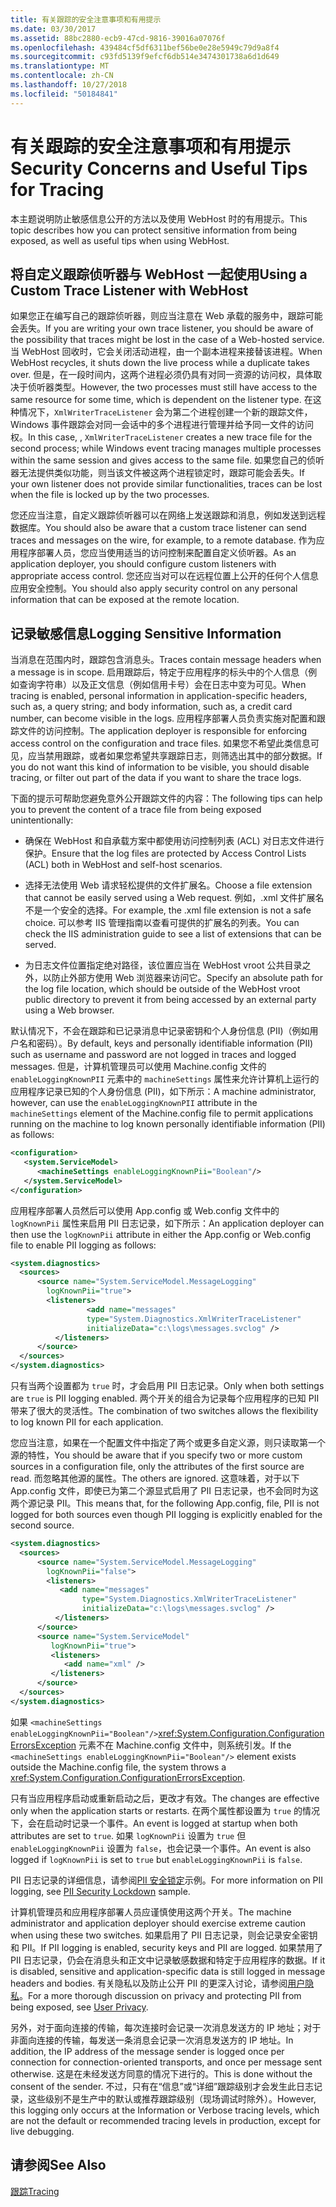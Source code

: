```yaml
---
title: 有关跟踪的安全注意事项和有用提示
ms.date: 03/30/2017
ms.assetid: 88bc2880-ecb9-47cd-9816-39016a07076f
ms.openlocfilehash: 439484cf5df6311bef56be0e28e5949c79d9a8f4
ms.sourcegitcommit: c93fd5139f9efcf6db514e3474301738a6d1d649
ms.translationtype: MT
ms.contentlocale: zh-CN
ms.lasthandoff: 10/27/2018
ms.locfileid: "50184841"
---
```

# <a name="security-concerns-and-useful-tips-for-tracing"></a><span data-ttu-id="ef316-102">有关跟踪的安全注意事项和有用提示</span><span class="sxs-lookup"><span data-stu-id="ef316-102">Security Concerns and Useful Tips for Tracing</span></span>
<span data-ttu-id="ef316-103">本主题说明防止敏感信息公开的方法以及使用 WebHost 时的有用提示。</span><span class="sxs-lookup"><span data-stu-id="ef316-103">This topic describes how you can protect sensitive information from being exposed, as well as useful tips when using WebHost.</span></span>  
  
## <a name="using-a-custom-trace-listener-with-webhost"></a><span data-ttu-id="ef316-104">将自定义跟踪侦听器与 WebHost 一起使用</span><span class="sxs-lookup"><span data-stu-id="ef316-104">Using a Custom Trace Listener with WebHost</span></span>  
 <span data-ttu-id="ef316-105">如果您正在编写自己的跟踪侦听器，则应当注意在 Web 承载的服务中，跟踪可能会丢失。</span><span class="sxs-lookup"><span data-stu-id="ef316-105">If you are writing your own trace listener, you should be aware of the possibility that traces might be lost in the case of a Web-hosted service.</span></span> <span data-ttu-id="ef316-106">当 WebHost 回收时，它会关闭活动进程，由一个副本进程来接替该进程。</span><span class="sxs-lookup"><span data-stu-id="ef316-106">When WebHost recycles, it shuts down the live process while a duplicate takes over.</span></span> <span data-ttu-id="ef316-107">但是，在一段时间内，这两个进程必须仍具有对同一资源的访问权，具体取决于侦听器类型。</span><span class="sxs-lookup"><span data-stu-id="ef316-107">However, the two processes must still have access to the same resource for some time, which is dependent on the listener type.</span></span> <span data-ttu-id="ef316-108">在这种情况下，`XmlWriterTraceListener` 会为第二个进程创建一个新的跟踪文件，Windows 事件跟踪会对同一会话中的多个进程进行管理并给予同一文件的访问权。</span><span class="sxs-lookup"><span data-stu-id="ef316-108">In this case, , `XmlWriterTraceListener` creates a new trace file for the second process; while Windows event tracing manages multiple processes within the same session and gives access to the same file.</span></span> <span data-ttu-id="ef316-109">如果您自己的侦听器无法提供类似功能，则当该文件被这两个进程锁定时，跟踪可能会丢失。</span><span class="sxs-lookup"><span data-stu-id="ef316-109">If your own listener does not provide similar functionalities, traces can be lost when the file is locked up by the two processes.</span></span>  
  
 <span data-ttu-id="ef316-110">您还应当注意，自定义跟踪侦听器可以在网络上发送跟踪和消息，例如发送到远程数据库。</span><span class="sxs-lookup"><span data-stu-id="ef316-110">You should also be aware that a custom trace listener can send traces and messages on the wire, for example, to a remote database.</span></span> <span data-ttu-id="ef316-111">作为应用程序部署人员，您应当使用适当的访问控制来配置自定义侦听器。</span><span class="sxs-lookup"><span data-stu-id="ef316-111">As an application deployer, you should configure custom listeners with appropriate access control.</span></span> <span data-ttu-id="ef316-112">您还应当对可以在远程位置上公开的任何个人信息应用安全控制。</span><span class="sxs-lookup"><span data-stu-id="ef316-112">You should also apply security control on any personal information that can be exposed at the remote location.</span></span>  
  
## <a name="logging-sensitive-information"></a><span data-ttu-id="ef316-113">记录敏感信息</span><span class="sxs-lookup"><span data-stu-id="ef316-113">Logging Sensitive Information</span></span>  
 <span data-ttu-id="ef316-114">当消息在范围内时，跟踪包含消息头。</span><span class="sxs-lookup"><span data-stu-id="ef316-114">Traces contain message headers when a message is in scope.</span></span> <span data-ttu-id="ef316-115">启用跟踪后，特定于应用程序的标头中的个人信息（例如查询字符串）以及正文信息（例如信用卡号）会在日志中变为可见。</span><span class="sxs-lookup"><span data-stu-id="ef316-115">When tracing is enabled, personal information in application-specific headers, such as, a query string; and body information, such as, a credit card number, can become visible in the logs.</span></span> <span data-ttu-id="ef316-116">应用程序部署人员负责实施对配置和跟踪文件的访问控制。</span><span class="sxs-lookup"><span data-stu-id="ef316-116">The application deployer is responsible for enforcing access control on the configuration and trace files.</span></span> <span data-ttu-id="ef316-117">如果您不希望此类信息可见，应当禁用跟踪，或者如果您希望共享跟踪日志，则筛选出其中的部分数据。</span><span class="sxs-lookup"><span data-stu-id="ef316-117">If you do not want this kind of information to be visible, you should disable tracing, or filter out part of the data if you want to share the trace logs.</span></span>  
  
 <span data-ttu-id="ef316-118">下面的提示可帮助您避免意外公开跟踪文件的内容：</span><span class="sxs-lookup"><span data-stu-id="ef316-118">The following tips can help you to prevent the content of a trace file from being exposed unintentionally:</span></span>  
  
-   <span data-ttu-id="ef316-119">确保在 WebHost 和自承载方案中都使用访问控制列表 (ACL) 对日志文件进行保护。</span><span class="sxs-lookup"><span data-stu-id="ef316-119">Ensure that the log files are protected by Access Control Lists (ACL) both in WebHost and self-host scenarios.</span></span>  
  
-   <span data-ttu-id="ef316-120">选择无法使用 Web 请求轻松提供的文件扩展名。</span><span class="sxs-lookup"><span data-stu-id="ef316-120">Choose a file extension that cannot be easily served using a Web request.</span></span> <span data-ttu-id="ef316-121">例如，.xml 文件扩展名不是一个安全的选择。</span><span class="sxs-lookup"><span data-stu-id="ef316-121">For example, the .xml file extension is not a safe choice.</span></span> <span data-ttu-id="ef316-122">可以参考 IIS 管理指南以查看可提供的扩展名的列表。</span><span class="sxs-lookup"><span data-stu-id="ef316-122">You can check the IIS administration guide to see a list of extensions that can be served.</span></span>  
  
-   <span data-ttu-id="ef316-123">为日志文件位置指定绝对路径，该位置应当在 WebHost vroot 公共目录之外，以防止外部方使用 Web 浏览器来访问它。</span><span class="sxs-lookup"><span data-stu-id="ef316-123">Specify an absolute path for the log file location, which should be outside of the WebHost vroot public directory to prevent it from being accessed by an external party using a Web browser.</span></span>  
  
 <span data-ttu-id="ef316-124">默认情况下，不会在跟踪和已记录消息中记录密钥和个人身份信息 (PII)（例如用户名和密码）。</span><span class="sxs-lookup"><span data-stu-id="ef316-124">By default, keys and personally identifiable information (PII) such as username and password are not logged in traces and logged messages.</span></span> <span data-ttu-id="ef316-125">但是，计算机管理员可以使用 Machine.config 文件的 `enableLoggingKnownPII` 元素中的 `machineSettings` 属性来允许计算机上运行的应用程序记录已知的个人身份信息 (PII)，如下所示：</span><span class="sxs-lookup"><span data-stu-id="ef316-125">A machine administrator, however, can use the `enableLoggingKnownPII` attribute in the `machineSettings` element of the Machine.config file to permit applications running on the machine to log known personally identifiable information (PII) as follows:</span></span>  
  
```xml  
<configuration>  
   <system.ServiceModel>  
      <machineSettings enableLoggingKnownPii="Boolean"/>  
   </system.ServiceModel>  
</configuration>   
```  
  
 <span data-ttu-id="ef316-126">应用程序部署人员然后可以使用 App.config 或 Web.config 文件中的 `logKnownPii` 属性来启用 PII 日志记录，如下所示：</span><span class="sxs-lookup"><span data-stu-id="ef316-126">An application deployer can then use the `logKnownPii` attribute in either the App.config or Web.config file to enable PII logging as follows:</span></span>  
  
```xml  
<system.diagnostics>  
  <sources>  
      <source name="System.ServiceModel.MessageLogging"  
        logKnownPii="true">  
        <listeners>  
                 <add name="messages"  
                 type="System.Diagnostics.XmlWriterTraceListener"  
                 initializeData="c:\logs\messages.svclog" />  
          </listeners>  
      </source>  
  </sources>  
</system.diagnostics>  
```  
  
 <span data-ttu-id="ef316-127">只有当两个设置都为 `true` 时，才会启用 PII 日志记录。</span><span class="sxs-lookup"><span data-stu-id="ef316-127">Only when both settings are `true` is PII logging enabled.</span></span> <span data-ttu-id="ef316-128">两个开关的组合为记录每个应用程序的已知 PII 带来了很大的灵活性。</span><span class="sxs-lookup"><span data-stu-id="ef316-128">The combination of two switches allows the flexibility to log known PII for each application.</span></span>  
  
 <span data-ttu-id="ef316-129">您应当注意，如果在一个配置文件中指定了两个或更多自定义源，则只读取第一个源的特性，</span><span class="sxs-lookup"><span data-stu-id="ef316-129">You should be aware that if you specify two or more custom sources in a configuration file, only the attributes of the first source are read.</span></span> <span data-ttu-id="ef316-130">而忽略其他源的属性。</span><span class="sxs-lookup"><span data-stu-id="ef316-130">The others are ignored.</span></span> <span data-ttu-id="ef316-131">这意味着，对于以下 App.config 文件，即使已为第二个源显式启用了 PII 日志记录，也不会同时为这两个源记录 PII。</span><span class="sxs-lookup"><span data-stu-id="ef316-131">This means that, for the following App.config, file, PII is not logged for both sources even though PII logging is explicitly enabled for the second source.</span></span>  
  
```xml  
<system.diagnostics>  
  <sources>  
      <source name="System.ServiceModel.MessageLogging"  
        logKnownPii="false">  
        <listeners>  
           <add name="messages"  
                type="System.Diagnostics.XmlWriterTraceListener"  
                initializeData="c:\logs\messages.svclog" />  
          </listeners>  
      </source>  
      <source name="System.ServiceModel"   
         logKnownPii="true">  
         <listeners>  
            <add name="xml" />  
         </listeners>  
      </source>  
  </sources>  
</system.diagnostics>  
```  
  
 <span data-ttu-id="ef316-132">如果 `<machineSettings enableLoggingKnownPii="Boolean"/>`<xref:System.Configuration.ConfigurationErrorsException> 元素不在 Machine.config 文件中，则系统引发。</span><span class="sxs-lookup"><span data-stu-id="ef316-132">If the `<machineSettings enableLoggingKnownPii="Boolean"/>` element exists outside the Machine.config file, the system throws a <xref:System.Configuration.ConfigurationErrorsException>.</span></span>  
  
 <span data-ttu-id="ef316-133">只有当应用程序启动或重新启动之后，更改才有效。</span><span class="sxs-lookup"><span data-stu-id="ef316-133">The changes are effective only when the application starts or restarts.</span></span> <span data-ttu-id="ef316-134">在两个属性都设置为 `true` 的情况下，会在启动时记录一个事件。</span><span class="sxs-lookup"><span data-stu-id="ef316-134">An event is logged at startup when both attributes are set to `true`.</span></span> <span data-ttu-id="ef316-135">如果 `logKnownPii` 设置为 `true` 但 `enableLoggingKnownPii` 设置为 `false`，也会记录一个事件。</span><span class="sxs-lookup"><span data-stu-id="ef316-135">An event is also logged if `logKnownPii` is set to `true` but `enableLoggingKnownPii` is `false`.</span></span>  
  
 <span data-ttu-id="ef316-136">PII 日志记录的详细信息，请参阅[PII 安全锁定](../../../../../docs/framework/wcf/samples/pii-security-lockdown.md)示例。</span><span class="sxs-lookup"><span data-stu-id="ef316-136">For more information on PII logging, see [PII Security Lockdown](../../../../../docs/framework/wcf/samples/pii-security-lockdown.md) sample.</span></span>  
  
 <span data-ttu-id="ef316-137">计算机管理员和应用程序部署人员应谨慎使用这两个开关。</span><span class="sxs-lookup"><span data-stu-id="ef316-137">The machine administrator and application deployer should exercise extreme caution when using these two switches.</span></span> <span data-ttu-id="ef316-138">如果启用了 PII 日志记录，则会记录安全密钥和 PII。</span><span class="sxs-lookup"><span data-stu-id="ef316-138">If PII logging is enabled, security keys and PII are logged.</span></span> <span data-ttu-id="ef316-139">如果禁用了 PII 日志记录，仍会在消息头和正文中记录敏感数据和特定于应用程序的数据。</span><span class="sxs-lookup"><span data-stu-id="ef316-139">If it is disabled, sensitive and application-specific data is still logged in message headers and bodies.</span></span> <span data-ttu-id="ef316-140">有关隐私以及防止公开 PII 的更深入讨论，请参阅[用户隐私](https://go.microsoft.com/fwlink/?LinkID=94647)。</span><span class="sxs-lookup"><span data-stu-id="ef316-140">For a more thorough discussion on privacy and protecting PII from being exposed, see [User Privacy](https://go.microsoft.com/fwlink/?LinkID=94647).</span></span>  
  
 <span data-ttu-id="ef316-141">另外，对于面向连接的传输，每次连接时会记录一次消息发送方的 IP 地址；对于非面向连接的传输，每发送一条消息会记录一次消息发送方的 IP 地址。</span><span class="sxs-lookup"><span data-stu-id="ef316-141">In addition, the IP address of the message sender is logged once per connection for connection-oriented transports, and once per message sent otherwise.</span></span> <span data-ttu-id="ef316-142">这是在未经发送方同意的情况下进行的。</span><span class="sxs-lookup"><span data-stu-id="ef316-142">This is done without the consent of the sender.</span></span> <span data-ttu-id="ef316-143">不过，只有在“信息”或“详细”跟踪级别才会发生此日志记录，这些级别不是生产中的默认或推荐跟踪级别（现场调试时除外）。</span><span class="sxs-lookup"><span data-stu-id="ef316-143">However, this logging only occurs at the Information or Verbose tracing levels, which are not the default or recommended tracing levels in production, except for live debugging.</span></span>  
  
## <a name="see-also"></a><span data-ttu-id="ef316-144">请参阅</span><span class="sxs-lookup"><span data-stu-id="ef316-144">See Also</span></span>  
 [<span data-ttu-id="ef316-145">跟踪</span><span class="sxs-lookup"><span data-stu-id="ef316-145">Tracing</span></span>](../../../../../docs/framework/wcf/diagnostics/tracing/index.md)
